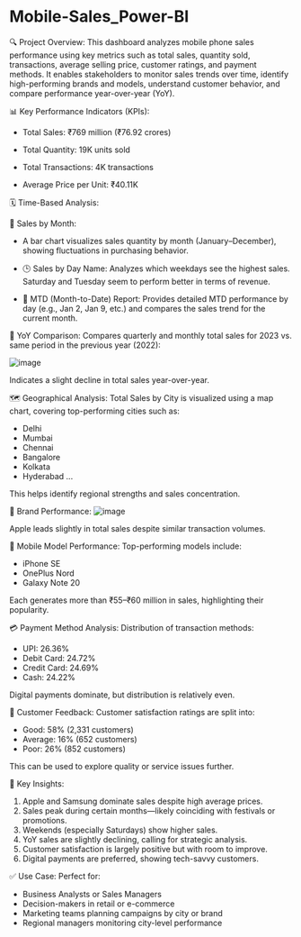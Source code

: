 # Mobile-Sales_Power-BI
🔍 Project Overview:
This dashboard analyzes mobile phone sales performance using key metrics such as total sales, quantity sold, transactions, average selling price, customer ratings, and payment methods. It enables stakeholders to monitor sales trends over time, identify high-performing brands and models, understand customer behavior, and compare performance year-over-year (YoY).


📊 Key Performance Indicators (KPIs):

- Total Sales: ₹769 million (₹76.92 crores)

- Total Quantity: 19K units sold

- Total Transactions: 4K transactions

- Average Price per Unit: ₹40.11K

🗓 Time-Based Analysis:

📅 Sales by Month:
- A bar chart visualizes sales quantity by month (January–December), showing fluctuations in purchasing behavior.

- 🕒 Sales by Day Name: Analyzes which weekdays see the highest sales. Saturday and Tuesday seem to perform better in terms of revenue.

- 📆 MTD (Month-to-Date) Report: Provides detailed MTD performance by day (e.g., Jan 2, Jan 9, etc.) and compares the sales trend for the current month.

🔁 YoY Comparison: Compares quarterly and monthly total sales for 2023 vs. same period in the previous year (2022):

![image](https://github.com/user-attachments/assets/23281567-7322-4fba-aae4-3ec0384fbc50)

Indicates a slight decline in total sales year-over-year.

🗺 Geographical Analysis:
Total Sales by City is visualized using a map chart, covering top-performing cities such as:

- Delhi
- Mumbai
- Chennai
- Bangalore
- Kolkata
- Hyderabad ...

This helps identify regional strengths and sales concentration.

🧾 Brand Performance:
![image](https://github.com/user-attachments/assets/7a37030f-ac51-4b58-96a4-02bb07ab03d2)

Apple leads slightly in total sales despite similar transaction volumes.

📱 Mobile Model Performance:
Top-performing models include:
- iPhone SE
- OnePlus Nord
- Galaxy Note 20

Each generates more than ₹55–₹60 million in sales, highlighting their popularity.

💳 Payment Method Analysis:
Distribution of transaction methods:
- UPI: 26.36%
- Debit Card: 24.72%
- Credit Card: 24.69%
- Cash: 24.22%

Digital payments dominate, but distribution is relatively even.

🌟 Customer Feedback:
Customer satisfaction ratings are split into:
- Good: 58% (2,331 customers)
- Average: 16% (652 customers)
- Poor: 26% (852 customers)

This can be used to explore quality or service issues further.

🧠 Key Insights:
1. Apple and Samsung dominate sales despite high average prices.
2. Sales peak during certain months—likely coinciding with festivals or promotions.
3. Weekends (especially Saturdays) show higher sales.
4. YoY sales are slightly declining, calling for strategic analysis.
5. Customer satisfaction is largely positive but with room to improve.
6. Digital payments are preferred, showing tech-savvy customers.

✅ Use Case:
Perfect for:
- Business Analysts or Sales Managers
- Decision-makers in retail or e-commerce
- Marketing teams planning campaigns by city or brand
- Regional managers monitoring city-level performance
